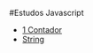 #Estudos Javascript

<ul>
<li> <a href="https://github.com/Versart/Mini-Projetos-Javascript/tree/master/contador">1 Contador</a> </li>
 <li> <a href="https://github.com/Versart/Estudo-Javascript/tree/master/string">String</a> </li>  
</ul>

